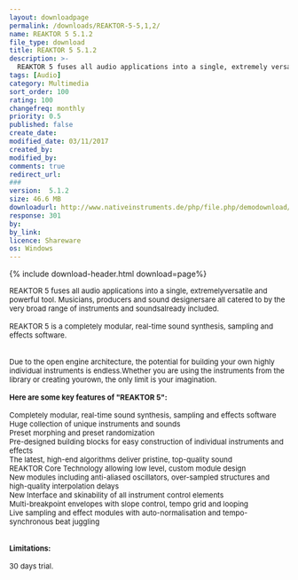 ```yaml
---
layout: downloadpage
permalink: /downloads/REAKTOR-5-5,1,2/
name: REAKTOR 5 5.1.2
file_type: download
title: REAKTOR 5 5.1.2
description: >-
  REAKTOR 5 fuses all audio applications into a single, extremely versatile and powerful tool
tags: [Audio]
category: Multimedia
sort_order: 100
rating: 100
changefreq: monthly
priority: 0.5
published: false
create_date:
modified_date: 03/11/2017
created_by:
modified_by:
comments: true
redirect_url:
###
version:  5.1.2
size: 46.6 MB
downloadurl: http://www.nativeinstruments.de/php/file.php/demodownload/1552647/demos/Reaktor5_Demo_Win_Setup.zip
response: 301
by:
by_link:
licence: Shareware
os: Windows
---
```


{% include download-header.html download=page%}

<p style="fix-download-text !important">
<p><font size="2"><p>REAKTOR 5 fuses all audio applications into a single, extremelyversatile and powerful tool. Musicians, producers and sound designersare all catered to by the very broad range of instruments and soundsalready included. <br />
<br />
REAKTOR 5 is a completely modular, real-time sound synthesis, sampling and effects software.<br />
<br />
<br />
Due to the open engine architecture, the potential for building your own highly individual instruments is endless.Whether you are using the instruments from the library or creating yourown, the only limit is your imagination. <br />
<br />
<span><strong>Here are some key features of "REAKTOR 5":</strong></span><br />
<br />
Completely modular, real-time sound synthesis, sampling and effects software <br />
Huge collection of unique instruments and sounds <br />
Preset morphing and preset randomization <br />
Pre-designed building blocks for easy construction of individual instruments and effects <br />
The latest, high-end algorithms deliver pristine, top-quality sound <br />
REAKTOR Core Technology allowing low level, custom module design <br />
New modules including anti-aliased oscillators, over-sampled structures and high-quality interpolation delays <br />
New Interface and skinability of all instrument control elements <br />
Multi-breakpoint envelopes with slope control, tempo grid and looping <br />
Live sampling and effect modules with auto-normalisation and tempo-synchronous beat juggling <br />
<br />
<br />
<span><strong>Limitations:</strong></span><br />
<br />
30 days trial.</p></p></p>
